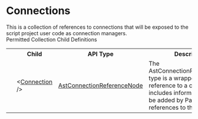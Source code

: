 # Connections

<div class="LanguageSummary"><div class ="SummaryItem">This is a collection of references to connections that will be exposed to the script project user code as connection managers.</div></div><div class="SchemaBindingGroup"><div class="SchemaBindingGroupHeader">Permitted Collection Child Definitions</div><table id="SchemaBindingList" class="SchemaBindingList"><tbody><tr><th class="SchemaBindingIconColumnHeader">&nbsp;</th><th class="SchemaBindingNameColumnHeader">Child</th><th class="SchemaBindingTypeColumnHeader">API Type</th><th class="SchemaBindingSummaryColumnHeader">Description</th></tr><tr class="cd0"><td class="SchemaBindingIcon"><div class="NotRequired" /></td><td class="SchemaBindingName"><span class="punc">&lt;</span><a href=Varigence.Languages.Biml.Connection.AstConnectionReferenceNode.html">Connection</a><span class="punc"> /&gt;</span></td><td class="SchemaBindingType"><a href="../api-reference/Varigence.Languages.Biml.Connection.AstConnectionReferenceNode.html">AstConnectionReferenceNode</a></td><td class="SchemaBindingSummary">The AstConnectionReferenceNode type is a wrapper for a direct reference to a connection.  It includes information that can be added by Package references to the connection.</td></tr></tbody></table></div>